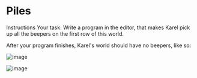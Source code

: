 # Piles

Instructions
Your task: Write a program in the editor, that makes Karel pick up all the beepers on the first row of this world.

After your program finishes, Karel's world should have no beepers, like so:

![image](https://user-images.githubusercontent.com/97858274/235157746-09a2de2b-22ec-4343-9e4d-4a30f15b67f3.png)

![image](https://user-images.githubusercontent.com/97858274/235157681-44b0e78c-0675-40a0-bf33-c24cb0a16fe3.png)